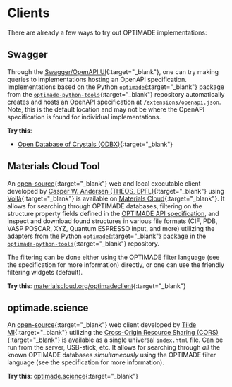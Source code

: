 # Clients

There are already a few ways to try out OPTIMADE implementations:

## Swagger

Through the [Swagger/OpenAPI UI](https://petstore.swagger.io){:target="_blank"}, one can try making queries to implementations hosting an OpenAPI specification.
Implementations based on the Python [`optimade`](https://pypi.org/project/optimade/){:target="_blank"} package from the [`optimade-python-tools`](https://github.com/Materials-Consortia/optimade-python-tools){:target="_blank"} repository automatically creates and hosts an OpenAPI specification at `/extensions/openapi.json`.
Note, this is the default location and may not be where the OpenAPI specification is found for individual implementations.

**Try this**:

- [Open Database of Crystals (ODBX)](https://petstore.swagger.io/?url=https://optimade.odbx.science/v1/extensions/openapi.json){:target="_blank"}

## Materials Cloud Tool

An [open-source](https://github.com/CasperWA/voila-optimade-client){:target="_blank"} web and local executable client developed by [Casper W. Andersen (THEOS, EPFL)](https://casper.welzel.nu){:target="_blank"} using [Voilà](https://voila.readthedocs.io){:target="_blank"} is available on [Materials Cloud](https://materialscloud.org){:target="_blank"}.
It allows for searching through OPTIMADE databases, filtering on the structure property fields defined in the [OPTIMADE API specification](optimade), and inspect and download found structures in various file formats (CIF, PDB, VASP POSCAR, XYZ, Quantum ESPRESSO input, and more) utilizing the adapters from the Python [`optimade`](https://pypi.org/project/optimade/){:target="_blank"} package in the [`optimade-python-tools`](https://github.com/Materials-Consortia/optimade-python-tools){:target="_blank"} repository.

The filtering can be done either using the OPTIMADE filter language (see the specification for more information) directly, or one can use the friendly filtering widgets (default).

**Try this**: [materialscloud.org/optimadeclient](https://materialscloud.org/optimadeclient){:target="_blank"}

## optimade.science

An [open-source](https://github.com/tilde-lab/optimade.science){:target="_blank"} web client developed by [Tilde MI](https://tilde.pro){:target="_blank"} utilizing the [Cross-Origin Resource Sharing (CORS)](https://developer.mozilla.org/en-US/docs/Web/HTTP/CORS){:target="_blank"} is available as a single universal `index.html` file. Can be run from the server, USB-stick, etc.
It allows for searching through *all* the known OPTIMADE databases *simultaneously* using the OPTIMADE filter language (see the specification for more information).

**Try this**: [optimade.science](https://optimade.science){:target="_blank"}
